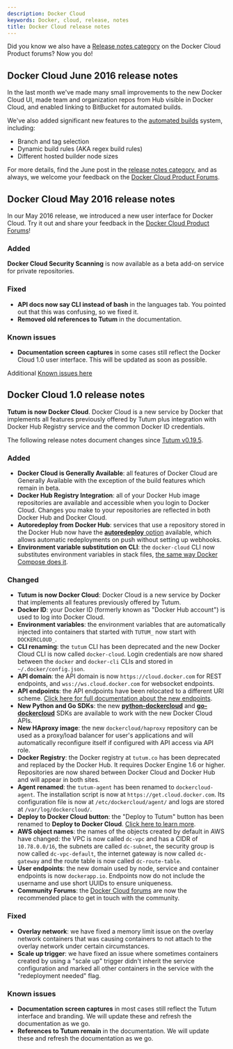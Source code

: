 ```yaml
---
description: Docker Cloud
keywords: Docker, cloud, release, notes
title: Docker Cloud release notes
---
```


Did you know we also have a [Release notes category](https://forums.docker.com/c/docker-cloud/release-notes) on the Docker Cloud Product forums? Now you do!

## Docker Cloud June 2016 release notes

In the last month we've made many small improvements to the new Docker Cloud UI, made team and organization repos from Hub visible in Docker Cloud, and enabled linking to BitBucket for automated builds.

We've also added significant new features to the [automated builds](builds/automated-build.md) system, including:

- Branch and tag selection
- Dynamic build rules (AKA regex build rules)
- Different hosted builder node sizes

For more details, find the June post in the [release notes category](https://forums.docker.com/c/docker-cloud/release-notes), and as always, we welcome your feedback on the [Docker Cloud Product Forums](https://forums.docker.com/c/docker-cloud).

## Docker Cloud May 2016 release notes

In our May 2016 release, we introduced a new user interface for Docker Cloud. Try it out and share your feedback in the [Docker Cloud Product Forums](https://forums.docker.com/c/docker-cloud)!

### Added

**Docker Cloud Security Scanning** is now available as a beta add-on service for private repositories. 

### Fixed

- **API docs now say CLI instead of bash** in the languages tab. You pointed out that this was confusing, so we fixed it.
- **Removed old references to Tutum** in the documentation.

### Known issues

- **Documentation screen captures** in some cases still reflect the Docker Cloud 1.0 user interface. This will be updated as soon as possible.

Additional [Known issues here](docker-errors-faq.md)

## Docker Cloud 1.0 release notes
**Tutum is now Docker Cloud**. Docker Cloud is a new service by Docker that implements all features previously offered by Tutum plus integration with Docker Hub Registry service and the common Docker ID credentials.

The following release notes document changes since [Tutum v0.19.5](https://support.tutum.co/support/solutions/articles/5000694910-tutum-0-19-5).


### Added

- **Docker Cloud is Generally Available**: all features of Docker Cloud are Generally Available with the exception of the build features which remain in beta.
- **Docker Hub Registry Integration**: all of your Docker Hub image repositories are available and accessible when you login to Docker Cloud. Changes you make to your repositories are reflected in both Docker Hub and Docker Cloud.
- **Autoredeploy from Docker Hub**: services that use a repository stored in the Docker Hub now have the [**autoredeploy** option](apps/auto-redeploy.md) available, which allows automatic redeployments on push without setting up webhooks.
- **Environment variable substitution on CLI**: the `docker-cloud` CLI now substitutes environment variables in stack files, [the same way Docker Compose does it](/compose/compose-file/#variable-substitution:91de898b5f5cdb090642a917d3dedf68).


### Changed

- **Tutum is now Docker Cloud**: Docker Cloud is a new service by Docker that implements all features previously offered by Tutum.
- **Docker ID**: your Docker ID (formerly known as "Docker Hub account") is used to log into Docker Cloud.
- **Environment variables**: the environment variables that are automatically injected into containers that started with `TUTUM_` now start with `DOCKERCLOUD_`.
- **CLI renaming**: the `tutum` CLI has been deprecated and the new Docker Cloud CLI is now called `docker-cloud`. Login credentials are now shared between the `docker` and `docker-cli` CLIs and stored in `~/.docker/config.json`.
- **API domain**: the API domain is now `https://cloud.docker.com` for REST endpoints, and `wss://ws.cloud.docker.com` for websocket endpoints.
- **API endpoints**: the API endpoints have been relocated to a different URI scheme. [Click here for full documentation about the new endpoints](/apidocs/docker-cloud.md).
- **New Python and Go SDKs**: the new **[python-dockercloud](https://github.com/docker/python-dockercloud)** and **[go-dockercloud](https://github.com/docker/go-dockercloud)** SDKs are available to work with the new Docker Cloud APIs.
- **New HAproxy image**: the new `dockercloud/haproxy` repository can be used as a proxy/load balancer for user's applications and will automatically reconfigure itself if configured with API access via API role.
- **Docker Registry**: the Docker registry at `tutum.co` has been deprecated and replaced by the Docker Hub. It requires Docker Engine 1.6 or higher. Repositories are now shared between Docker Cloud and Docker Hub and will appear in both sites.
- **Agent renamed**: the `tutum-agent` has been renamed to `dockercloud-agent`. The installation script is now at `https://get.cloud.docker.com`. Its configuration file is now at `/etc/dockercloud/agent/` and logs are stored at `/var/log/dockercloud/`.
- **Deploy to Docker Cloud button**: the "Deploy to Tutum" button has been renamed to **Deploy to Docker Cloud**. [Click here to learn more](apps/deploy-to-cloud-btn.md).
- **AWS object names**: the names of the objects created by default in AWS have changed: the VPC is now called `dc-vpc` and has a CIDR of `10.78.0.0/16`, the subnets are called `dc-subnet`, the security group is now called `dc-vpc-default`, the internet gateway is now called `dc-gateway` and the route table is now called `dc-route-table`.
- **User endpoints**: the new domain used by node, service and container endpoints is now `dockerapp.io`. Endpoints now do not include the username and use short UUIDs to ensure uniqueness.
- **Community Forums**: the [Docker Cloud forums](https://forums.docker.com/c/docker-cloud) are now the recommended place to get in touch with the community.


### Fixed

- **Overlay network**: we have fixed a memory limit issue on the overlay network containers that was causing containers to not attach to the overlay network under certain circumstances.
- **Scale up trigger**: we have fixed an issue where sometimes containers created by using a "scale up" trigger didn't inherit the service configuration and marked all other containers in the service with the "redeployment needed" flag.

### Known issues

- **Documentation screen captures** in most cases still reflect the Tutum interface and branding. We will update these and refresh the documentation as we go.
- **References to Tutum remain** in the documentation. We will update these and refresh the documentation as we go.
